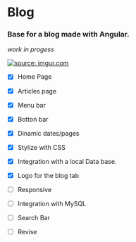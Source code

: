 # Blog

### Base for a blog made with Angular.

_work in progess_

<a href="https://imgur.com/oXtTGUO"><img src="https://i.imgur.com/oXtTGUO.gif" title="source: imgur.com" /></a>

- [x] Home Page
- [x] Articles page
- [x] Menu bar
- [x] Botton bar
- [x] Dinamic dates/pages
- [x] Stylize with CSS
- [x] Integration with a local Data base.
- [x] Logo for the blog tab
- [ ] Responsive
- [ ] Integration with MySQL
- [ ] Search Bar
- [ ] Revise





